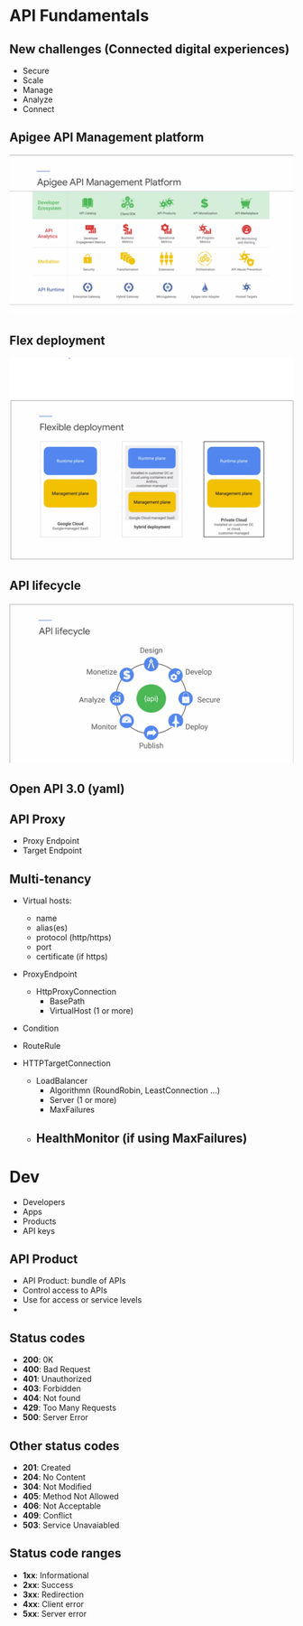 # API Fundamentals

## New challenges (Connected digital experiences)

- Secure
- Scale
- Manage
- Analyze
- Connect

## Apigee API Management platform

![](img/apigee_core.PNG)

## Flex deployment

![](img/flex.PNG)

## API lifecycle

![](img/lifecycle.PNG)

## Open API 3.0 (yaml)

## API Proxy

- Proxy Endpoint
- Target Endpoint

## Multi-tenancy

- Virtual hosts:

  - name
  - alias(es)
  - protocol (http/https)
  - port
  - certificate (if https)

- ProxyEndpoint

  - HttpProxyConnection
    - BasePath
    - VirtualHost (1 or more)

- Condition

- RouteRule

- HTTPTargetConnection
  - LoadBalancer
    - Algorithmn (RoundRobin, LeastConnection ...)
    - Server (1 or more)
    - MaxFailures
  - ## HealthMonitor (if using MaxFailures)

# Dev

- Developers
- Apps
- Products
- API keys

## API Product

- API Product: bundle of APIs
- Control access to APIs
- Use for access or service levels
-

## Status codes

- **200**: 0K
- **400**: Bad Request
- **401**: Unauthorized
- **403**: Forbidden
- **404**: Not found
- **429**: Too Many Requests
- **500**: Server Error

## Other status codes

- **201**: Created
- **204**: No Content
- **304**: Not Modified
- **405**: Method Not Allowed
- **406**: Not Acceptable
- **409**: Conflict
- **503**: Service Unavaiabled

## Status code ranges

- **1xx**: Informational
- **2xx**: Success
- **3xx**: Redirection
- **4xx**: Client error
- **5xx**: Server error
